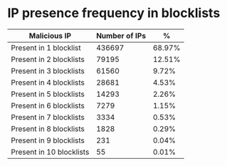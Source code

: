# IP presence frequency in blocklists
| Malicious IP | Number of IPs | % |
|----|----|----|
| Present in 1 blocklist | 436697 | 68.97% |
| Present in 2 blocklists | 79195 | 12.51% |
| Present in 3 blocklists | 61560 | 9.72% |
| Present in 4 blocklists | 28681 | 4.53% |
| Present in 5 blocklists | 14293 | 2.26% |
| Present in 6 blocklists | 7279 | 1.15% |
| Present in 7 blocklists | 3334 | 0.53% |
| Present in 8 blocklists | 1828 | 0.29% |
| Present in 9 blocklists | 231 | 0.04% |
| Present in 10 blocklists | 55 | 0.01% |
